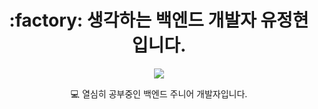 
<h1 align="center"> :factory: 생각하는 백엔드 개발자 유정현 입니다. </h1>

<div align="center">

<div style="display=flex; flex-direction=row;">
  <img style="display=block;" src="https://www.notion.so/image/https%3A%2F%2Fs3-us-west-2.amazonaws.com%2Fsecure.notion-static.com%2F3110fb47-f914-4c7b-a49d-209cf835f1a3%2F%25E1%2584%2580%25E1%2585%25B3%25E1%2584%2585%25E1%2585%25B5%25E1%2586%25B72.png?table=block&id=d806891f-c6e0-468f-9b5d-0f27e6811d96&spaceId=2d8d8c15-cfb9-4a7d-baa5-6e6ab564ad3f&width=250&userId=8677f62e-14e4-464b-b077-ed185e1d3f71&cache=v2"/>

  💻 열심히 공부중인 백엔드 주니어 개발자입니다.
  
</div>


<!--
**dbdb1114/dbdb1114** is a ✨ _special_ ✨ repository because its `README.md` (this file) appears on your GitHub profile.

Here are some ideas to get you started:

- 🔭 I’m currently working on ...
- 🌱 I’m currently learning ...
- 👯 I’m looking to collaborate on ...
- 🤔 I’m looking for help with ...
- 💬 Ask me about ...
- 📫 How to reach me: ...
- 😄 Pronouns: ...
- ⚡ Fun fact: ...
-->
</div>
